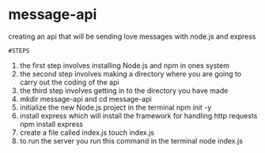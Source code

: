 # message-api
creating an api that will be sending love messages with node.js and express


    #STEPS

1. the first step involves installing Node.js and npm in ones system 
2. the second step involves making a directory where you are going to carry out the coding of the api 
3. the third step involves getting in to the directory you have made 
4.  mkdir message-api and cd message-api
5. initialize the new Node.js project in the terminal 
    npm init -y
6. install express which will install the framework for handling http requests 
   npm install express
7. create a file called index.js
   touch index.js
8. to run the server you run this command in the terminal
   node  index.js
